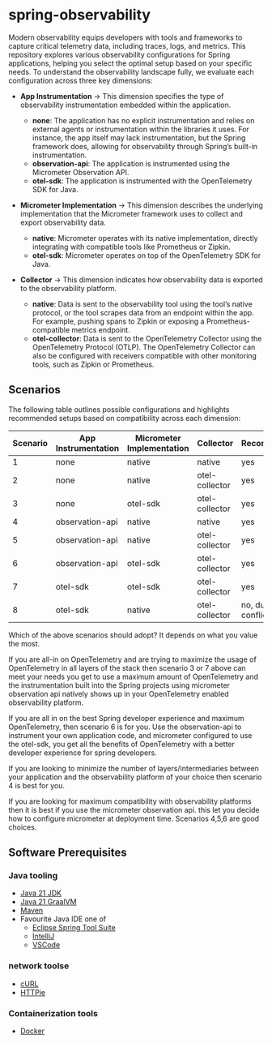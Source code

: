 # spring-observability

Modern observability equips developers with tools and frameworks to capture 
critical telemetry data, including traces, logs, and metrics. This repository
explores various observability configurations for Spring applications, helping 
you select the optimal setup based on your specific needs. To understand the 
observability landscape fully, we evaluate each configuration across three key 
dimensions:

- **App Instrumentation** → This dimension specifies the type of observability
  instrumentation embedded within the application.
  - **none**: The application has no explicit instrumentation and relies on 
    external agents or instrumentation within the libraries it uses. For 
    instance, the app itself may lack instrumentation, but the Spring framework
    does, allowing for observability through Spring’s built-in instrumentation.
  - **observation-api**: The application is instrumented using the Micrometer 
    Observation API.
  - **otel-sdk**: The application is instrumented with the OpenTelemetry SDK 
    for Java.

- **Micrometer Implementation** → This dimension describes the underlying 
  implementation that the Micrometer framework uses to collect and export 
  observability data.
  - **native**: Micrometer operates with its native implementation, directly 
    integrating with compatible tools like Prometheus or Zipkin.
  - **otel-sdk**: Micrometer operates on top of the OpenTelemetry SDK for Java.

- **Collector** → This dimension indicates how observability data is exported 
  to the observability platform.
  - **native**: Data is sent to the observability tool using the tool’s native 
    protocol, or the tool scrapes data from an endpoint within the app. For 
    example, pushing spans to Zipkin or exposing a Prometheus-compatible 
    metrics endpoint.
  - **otel-collector**: Data is sent to the OpenTelemetry Collector 
    using the OpenTelemetry Protocol (OTLP). The OpenTelemetry Collector can 
    also be configured with receivers compatible with other monitoring tools,
    such as Zipkin or Prometheus.

## Scenarios

The following table outlines possible configurations and highlights recommended 
setups based on compatibility across each dimension:

| Scenario | App <br> Instrumentation | Micrometer <br> Implementation | Collector       | Recommended           |
|----------|--------------------------|--------------------------------|-----------------|------------------------|
| 1        | none                     | native                         | native          | yes                    |
| 2        | none                     | native                         | otel-collector  | yes                    |
| 3        | none                     | otel-sdk                       | otel-collector  | yes                    |
| 4        | observation-api          | native                         | native          | yes                    |
| 5        | observation-api          | native                         | otel-collector  | yes                    |
| 6        | observation-api          | otel-sdk                       | otel-collector  | yes                    |
| 7        | otel-sdk                 | otel-sdk                       | otel-collector  | yes                    |
| 8        | otel-sdk                 | native                         | otel-collector  | no, due to conflicts   |

Which of the above scenarios should adopt? It depends on what you value the most. 

If you are all-in on OpenTelemetry and are trying to maximize the usage of 
OpenTelemetry in all layers of the stack then scenario 3 or 7 above can 
meet your needs you get to use a maximum amount of OpenTelemetry and the 
instrumentation built into the Spring projects using micrometer observation 
api natively shows up in your OpenTelemetry enabled observability platform. 

If you are all in on the best Spring developer experience and maximum 
OpenTelemetry, then scenario 6 is for you. Use the 
observation-api to instrument your own application code, and micrometer 
configured to use the otel-sdk, you get all the benefits of OpenTelemetry 
with a better developer experience for spring developers.

If you are looking to minimize the number of layers/intermediaries between your 
application and the observability platform of your choice then scenario 4
is best for you. 

If you are looking for maximum compatibility with observability platforms then
it is best if you use the micrometer observation api. this let you  decide
how to configure micrometer at deployment time. Scenarios 4,5,6 are good
choices. 

## Software Prerequisites

### Java tooling

* [Java 21 JDK](https://sdkman.io/)
* [Java 21 GraalVM](https://sdkman.io/)
* [Maven](https://maven.apache.org/index.html)
* Favourite Java IDE one of
    * [Eclipse Spring Tool Suite](https://spring.io/tools)
    * [IntelliJ](https://www.jetbrains.com/idea/download)
    * [VSCode](https://code.visualstudio.com/)

### network toolse
* [cURL](https://curl.se/docs/manpage.html) 
* [HTTPie](https://httpie.io/) 

### Containerization tools
* [Docker](https://www.docker.com/products/docker-desktop)
